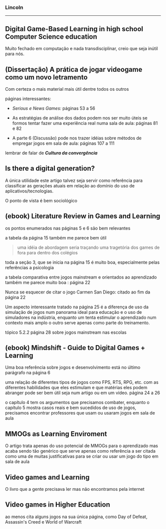 ### Lincoln

---

## Digital Game-Based Learning in high school Computer Science education

Muito fechado em computação e nada transdisciplinar, creio que seja inútil para nós.

## (Dissertação) A prática de jogar videogame como um novo letramento

Com certeza o mais material mais útil dentre todos os outros

páginas interessantes:

* *Serious e News Games:* páginas 53 a 56 

* As estratégias de análise dos dados podem nos ser muito úteis se formos tentar fazer uma experiência real numa sala de aula: páginas 81 e 82

* A parte 6 (Discussão) pode nos trazer idéias sobre métodos de empregar jogos em sala de aula: páginas 107 a 111

lembrar de falar de ***Cultura da convergência***

## Is there a digital generation?

A única utilidade este artigo talvez seja servir como referência para classificar as gerações atuais em relação ao domínio do uso de aplicativos/tecnologias.

O ponto de vista é bem sociológico

## (ebook) Literature Review in Games and Learning

os pontos enumerados nas páginas 5 e 6 são bem relevantes

a tabela da página 15 também me parece bem útil

 > uma idéia de abordagem seria traçando uma tragetória dos games de fora para dentro dos colégios

toda a seção 3, que se inicia na página 15 é muito boa, especialmente pelas referências a psicologia

a tabela comparativa entre jogos mainstream e orientados ao aprendizado também me parece muito boa : página 22

Nunca se esquecer de citar o jogo Carmen San Diego: citado ao fim da página 22

Um aspecto interessante tratado na página 25 é a diferença de uso da simulação de jogos num panorama ideal para educação e o uso de simuladores na indústria, enquanto um tenta estimular o aprendizado num contexto mais amplo o outro serve apenas como parte do treinamento.

tópico 5.2.2 página 28 sobre jogos mainstream nas escolas

## (ebook) Mindshift - Guide to Digital Games + Learning

Uma boa referência sobre jogos e desenvolvimento está no último parágrafo na página 6

uma relação de diferentes tipos de jogos como FPS, RTS, RPG, etc. com as diferentes habilidades que eles estimulam e que matérias eles podem abranger pode ser bem útil seja num artigo ou em um vídeo. página 24 a 26

o capítulo 4 tem os argumentos que precisamos combater, enquanto o capítulo 5 mostra casos reais e bem sucedidos de uso de jogos, precisamos encontrar professores que usam ou usaram jogos em sala de aula

## MMOGs as Learning Enviroment

O artigo trata apenas do uso potencial de MMOGs para o aprendizado mas acaba sendo tão genérico que serve apenas como referência a ser citada como uma de muitas justificativas para se criar ou usar um jogo do tipo em sala de aula

## Video games and Learning

O livro que a gente precisava ler mas não encontramos pela internet

## Video games in Higher Education

ao menos cita alguns jogos na sua única página, como Day of Defeat, Assassin's Creed e World of Warcraft
